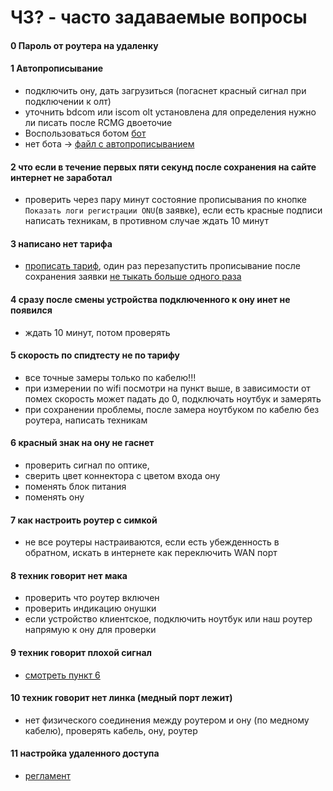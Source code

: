 # ЧЗ? - часто задаваемые вопросы
#### 0 Пароль от роутера на удаленку #####
#### 1 Автопрописывание
- подключить ону, дать загрузиться (погаснет красный сигнал при подключении к олт)
- уточнить bdcom или iscom olt установлена для определения нужно ли писать после RCMG двоеточие
- Воспользоваться ботом [бот](https://t.me/skynet_requests_bot)
- нет бота -> [файл с автопрописыванием](https://docs.google.com/document/d/1-8Df7WF6OTE0WjwXL1221KyvbWMdwVJnHPSNzHJYTwU/edit#bookmark=id.xmlpxytgw1gv)
#### 2 что если в течение первых пяти секунд после сохранения на сайте интернет не заработал
- проверить через пару минут состояние прописывания по кнопке `Показать логи регистрации ONU`(в заявке), если есть красные подписи написать техникам, в противном случае ждать 10 минут
#### 3 написано нет тарифа
- [прописать тариф](https://docs.google.com/document/d/1-8Df7WF6OTE0WjwXL1221KyvbWMdwVJnHPSNzHJYTwU/edit#bookmark=id.ugl17uq96b1r), один раз перезапустить прописывание после сохранения заявки [не тыкать больше одного раза](https://docs.google.com/document/d/1-8Df7WF6OTE0WjwXL1221KyvbWMdwVJnHPSNzHJYTwU/edit#bookmark=id.qa629vnbewi6)
#### 4 сразу после смены устройства подключенного к ону инет не появился
- ждать 10 минут, потом проверять
#### 5 скорость по спидтесту не по тарифу
- все точные замеры только по кабелю!!!
- при измерении по wifi посмотри на пункт выше, в зависимости от помех скорость может падать до 0, подключать ноутбук и замерять
- при сохранении проблемы, после замера ноутбуком по кабелю без роутера, написать техникам
#### 6 красный знак на ону не гаснет
- проверить сигнал по оптике, 
- сверить цвет коннектора с цветом входа ону
- поменять блок питания
- поменять ону
#### 7 как настроить роутер с симкой
- не все роутеры настраиваются, если есть убежденность в обратном, искать в интернете как переключить WAN порт
#### 8 техник говорит нет мака
- проверить что роутер включен
- проверить индикацию онушки
- если устройство клиентское, подключить ноутбук или наш роутер напрямую к ону для проверки
#### 9 техник говорит плохой сигнал
- [смотреть пункт 6](#6-красный-знак-на-ону-не-гаснет)
#### 10 техник говорит нет линка (медный порт лежит)
- нет физического соединения между роутером и ону (по медному кабелю), проверять кабель, ону, роутер
####  11 настройка удаленного доступа
- [регламент](https://docs.google.com/document/d/1YebMgzoQbvzjj7svU7k92Vc4xmRYWehl/edit?usp=drive_link)
